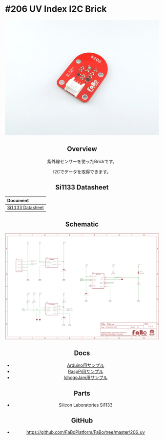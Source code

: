 # #206 UV Index I2C Brick

<center>

![](./img/206_uv.jpg)
<!--COLORME-->

## Overview
紫外線センサーを使ったBrickです。

I2Cでデータを取得できます。

## Si1133 Datasheet
| Document |
|:--|
| [Si1133 Datasheet](http://www.silabs.com/Support%20Documents/TechnicalDocs/Si1133.pdf) |

## Schematic

![](./img/206_uv_sch.png)

## Docs

* [Arduino用サンプル](http://docs.fabo.io/fabo/arduino/brick_i2c/206_brick_i2c_uv.html)
* [RaspPi用サンプル](http://docs.fabo.io/fabo/rasppi/brick_i2c/206_brick_i2c_uv.html)
* [IchogoJam用サンプル](http://docs.fabo.io/fabo/ichigojam/brick_i2c/206_brick_i2c_uv.html)

## Parts
- Silicon Laboratories Si1133

## GitHub
- https://github.com/FaBoPlatform/FaBo/tree/master/206_uv
